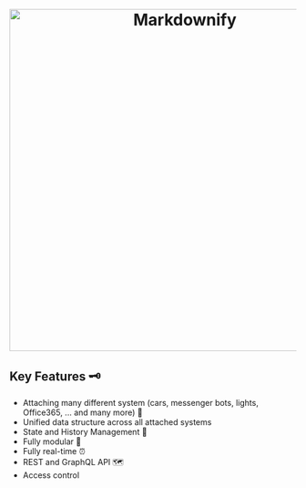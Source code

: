 <h1 align="center">
  <br>
  <a href="https://1src.tech"><img src="https://github.com/janhaa/one/blob/main/2_Logo%20Design%20Handout.png?raw=true" alt="Markdownify" width="600"></a>
</h1>

## Key Features :old_key:

* Attaching many different system (cars, messenger bots, lights, Office365, ... and many more) :bricks:
* Unified data structure across all attached systems
* State and History Management :bookmark_tabs:
* Fully modular :electric_plug:
* Fully real-time :alarm_clock:
* REST and GraphQL API :world_map: 
* Access control 

